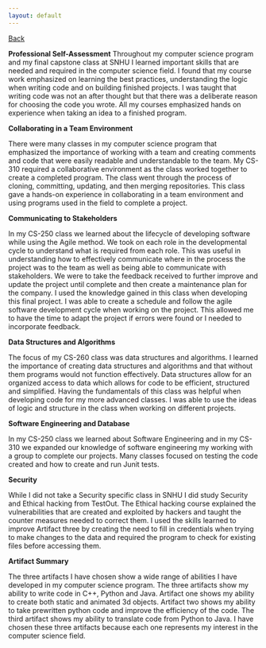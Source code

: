 ```yaml
---
layout: default
---
```


[Back](https://bsela75.github.io/)

**Professional Self-Assessment**
	Throughout my computer science program and my final capstone class at SNHU I learned important skills that are needed and required in the computer science field. I found that my course work emphasized on learning the best practices, understanding the logic when writing code and on building finished projects.  I was taught that writing code was not an
  after thought but that there was a deliberate reason for choosing the code you wrote. All my courses emphasized  hands on experience when taking an idea to a finished  program. 


**Collaborating in a Team Environment**

  There were many classes in my computer science program that emphasized the importance of working with a team and creating comments and code that were easily readable and understandable to the team. My CS-310 required a collaborative environment as the class worked together to create a completed program. The class went through the process of cloning, committing, updating, and then merging repositories. This class gave a hands-on experience in collaborating in a team environment and using programs used in the field to complete a project. 
  
**Communicating to Stakeholders**

  In my CS-250 class we learned about the lifecycle of developing software while using the Agile method. We took on each role in the developmental cycle to understand what is required from each role. This was useful in understanding how to effectively communicate where in the process the project was to the team as well as being able to communicate with stakeholders. We were to take the feedback received to further improve and update the project until complete and then create a maintenance plan for the company. I used the knowledge gained in this class when developing this final project. I was able to create a schedule and follow the agile software development cycle when working on the project. This allowed me to have the time to adapt the project if errors were found or I needed to incorporate feedback. 

**Data Structures and Algorithms**

  The focus of my CS-260 class was data structures and algorithms. I learned the importance of creating data structures and algorithms and that without them programs would not function effectively. Data structures allow for an organized access to data which allows for code to be efficient, structured and simplified. Having the fundamentals of this class was helpful when developing code for my more advanced classes. I was able to use the ideas of logic and structure in the class when working on different projects. 
  
**Software Engineering and Database**

In my CS-250 class we learned about Software Engineering and in my CS-310 we expanded our knowledge of software engineering my working with a group to complete our projects. Many classes focused on testing the code created and how to create and run Junit tests.
  
**Security**

  While I did not take a Security specific class in SNHU I did study Security and Ethical hacking from TestOut. The Ethical hacking course explained the vulnerabilities that are created and exploited by hackers and taught the counter measures needed to correct them. I used the skills learned to improve Artifact three by creating the need to fill in credentials when trying to make changes to the data and required the program to check for existing files before accessing them.

**Artifact Summary**

The three artifacts I have chosen show a wide range of abilities I have developed in my computer science program. The three artifacts show my ability to write code in C++, Python and Java. Artifact one shows my ability to create both static and animated 3d objects. Artifact two shows my ability to take prewritten python code and improve the efficiency of the code. The third artifact shows my ability to translate code from Python to Java. I have chosen these three artifacts because each one represents my interest in the computer science field. 
